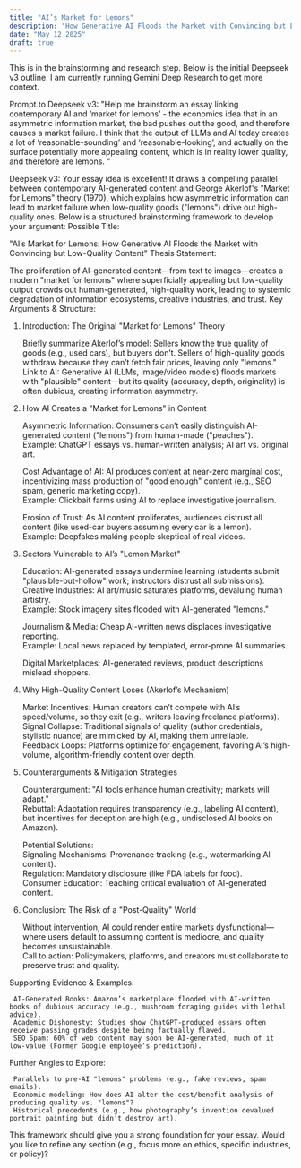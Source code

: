 ```yaml
---
title: "AI’s Market for Lemons"
description: "How Generative AI Floods the Market with Convincing but Low-Quality Content"
date: "May 12 2025"
draft: true
---
```


This is in the brainstorming and research step. Below is the initial Deepseek v3 outline. I am currently running Gemini Deep Research to get more context.

Prompt to Deepseek v3: "Help me brainstorm an essay linking contemporary AI and ‘market for lemons’ - the economics idea that in an asymmetric information market, the bad pushes out the good, and therefore causes a market failure. I think that the output of LLMs and AI today creates a lot of ‘reasonable-sounding’ and ‘reasonable-looking’, and actually on the surface potentially more appealing content, which is in reality lower quality, and therefore are lemons. "

Deepseek v3: Your essay idea is excellent! It draws a compelling parallel between contemporary AI-generated content and George Akerlof's "Market for Lemons" theory (1970), which explains how asymmetric information can lead to market failure when low-quality goods ("lemons") drive out high-quality ones. Below is a structured brainstorming framework to develop your argument: 
Possible Title: 

"AI’s Market for Lemons: How Generative AI Floods the Market with Convincing but Low-Quality Content" 
Thesis Statement: 

The proliferation of AI-generated content—from text to images—creates a modern "market for lemons" where superficially appealing but low-quality output crowds out human-generated, high-quality work, leading to systemic degradation of information ecosystems, creative industries, and trust. 
Key Arguments & Structure: 
1. Introduction: The Original "Market for Lemons" Theory 

     Briefly summarize Akerlof’s model: Sellers know the true quality of goods (e.g., used cars), but buyers don’t. Sellers of high-quality goods withdraw because they can’t fetch fair prices, leaving only "lemons."
     Link to AI: Generative AI (LLMs, image/video models) floods markets with "plausible" content—but its quality (accuracy, depth, originality) is often dubious, creating information asymmetry.
     

2. How AI Creates a "Market for Lemons" in Content 

     Asymmetric Information: Consumers can’t easily distinguish AI-generated content ("lemons") from human-made ("peaches").  
         Example: ChatGPT essays vs. human-written analysis; AI art vs. original art.
         
     Cost Advantage of AI: AI produces content at near-zero marginal cost, incentivizing mass production of "good enough" content (e.g., SEO spam, generic marketing copy).  
         Example: Clickbait farms using AI to replace investigative journalism.
         
     Erosion of Trust: As AI content proliferates, audiences distrust all content (like used-car buyers assuming every car is a lemon).  
         Example: Deepfakes making people skeptical of real videos.
         
     

3. Sectors Vulnerable to AI’s "Lemon Market" 

     Education: AI-generated essays undermine learning (students submit "plausible-but-hollow" work; instructors distrust all submissions).  
     Creative Industries: AI art/music saturates platforms, devaluing human artistry.  
         Example: Stock imagery sites flooded with AI-generated "lemons."
         
     Journalism & Media: Cheap AI-written news displaces investigative reporting.  
         Example: Local news replaced by templated, error-prone AI summaries.
         
     Digital Marketplaces: AI-generated reviews, product descriptions mislead shoppers.
     

4. Why High-Quality Content Loses (Akerlof’s Mechanism) 

     Market Incentives: Human creators can’t compete with AI’s speed/volume, so they exit (e.g., writers leaving freelance platforms).  
     Signal Collapse: Traditional signals of quality (author credentials, stylistic nuance) are mimicked by AI, making them unreliable.  
     Feedback Loops: Platforms optimize for engagement, favoring AI’s high-volume, algorithm-friendly content over depth.
     

5. Counterarguments & Mitigation Strategies 

     Counterargument: "AI tools enhance human creativity; markets will adapt."  
         Rebuttal: Adaptation requires transparency (e.g., labeling AI content), but incentives for deception are high (e.g., undisclosed AI books on Amazon).
         
     Potential Solutions:  
         Signaling Mechanisms: Provenance tracking (e.g., watermarking AI content).  
         Regulation: Mandatory disclosure (like FDA labels for food).  
         Consumer Education: Teaching critical evaluation of AI-generated content.
         
     

6. Conclusion: The Risk of a "Post-Quality" World 

     Without intervention, AI could render entire markets dysfunctional—where users default to assuming content is mediocre, and quality becomes unsustainable.  
     Call to action: Policymakers, platforms, and creators must collaborate to preserve trust and quality.
     

Supporting Evidence & Examples: 

     AI-Generated Books: Amazon’s marketplace flooded with AI-written books of dubious accuracy (e.g., mushroom foraging guides with lethal advice).  
     Academic Dishonesty: Studies show ChatGPT-produced essays often receive passing grades despite being factually flawed.  
     SEO Spam: 60% of web content may soon be AI-generated, much of it low-value (Former Google employee’s prediction).
     

Further Angles to Explore: 

     Parallels to pre-AI "lemons" problems (e.g., fake reviews, spam emails).  
     Economic modeling: How does AI alter the cost/benefit analysis of producing quality vs. "lemons"?  
     Historical precedents (e.g., how photography’s invention devalued portrait painting but didn’t destroy art).
     

This framework should give you a strong foundation for your essay. Would you like to refine any section (e.g., focus more on ethics, specific industries, or policy)? 